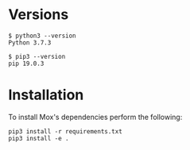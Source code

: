# Versions
```
$ python3 --version
Python 3.7.3

$ pip3 --version
pip 19.0.3
```

# Installation
To install Mox's dependencies perform the following:
```
pip3 install -r requirements.txt
pip3 install -e .
```
